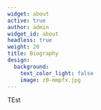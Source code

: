 ```yaml
---
widget: about
active: true
author: admin
widget_id: about
headless: true
weight: 20
title: Biography
design:
  background:
    text_color_light: false
    image: z0-mmpfx.jpg
---
```

TEst